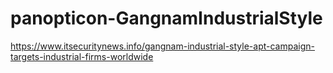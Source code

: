 # panopticon-GangnamIndustrialStyle

https://www.itsecuritynews.info/gangnam-industrial-style-apt-campaign-targets-industrial-firms-worldwide
